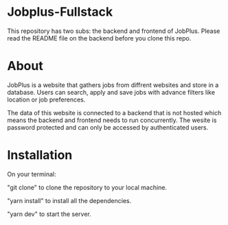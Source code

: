 # Jobplus-Fullstack
This repository has two subs: the backend and frontend of JobPlus.
Please read the README file on the backend before you clone this repo.

# About
JobPlus is a website that gathers jobs from diffrent websites and store in a database.
Users can search, apply and save jobs with advance filters like location or job preferences.

The data of this website is connected to a backend that is not hosted which means the backend and frontend needs to run concurrently.
The wesite is password protected and can only be accessed by authenticated users.

# Installation

On your terminal:

"git clone" to clone the repository to your local machine.

"yarn install" to install all the dependencies.

"yarn dev" to start the server.
